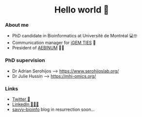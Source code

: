 
<h1 align="center">Hello world 👋</h1>

### About me

- PhD candidate in Bioinformatics at Université de Montréal 💻🤓 
- Communication manager for <a href='https://igem-ties.info/'>iGEM TIES</a> 📱
- President of <a href='http://www.aebinum.umontreal.ca/'>AEBINUM</a> 👩‍🎓 

### PhD supervision

- Dr Adrian Serohijos --> https://www.serohijoslab.org/
- Dr Julie Hussin --> https://mhi-omics.org/

### Links

- <a href='https://twitter.com/SavvyBioinfo'>Twitter 🐣</a>
- <a href='https://www.linkedin.com/in/savandara-besse'>LinkedIn 👨🏽‍💻</a>
- <a href=''>savvy-bioinfo</a> blog in resurrection soon...
